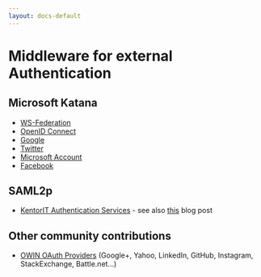 ```yaml
---
layout: docs-default
---
```


# Middleware for external Authentication

## Microsoft Katana

* [WS-Federation](https://www.nuget.org/packages/Microsoft.Owin.Security.WsFederation/)
* [OpenID Connect](https://www.nuget.org/packages/Microsoft.Owin.Security.OpenIdConnect/)
* [Google](https://www.nuget.org/packages/Microsoft.Owin.Security.Google/)
* [Twitter](https://www.nuget.org/packages/Microsoft.Owin.Security.Twitter/)
* [Microsoft Account](https://www.nuget.org/packages/Microsoft.Owin.Security.MicrosoftAccount/)
* [Facebook](https://www.nuget.org/packages/Microsoft.Owin.Security.Facebook/)

## SAML2p

* [KentorIT Authentication Services](https://github.com/KentorIT/authservices) - see also [this](http://coding.abel.nu/2015/01/saml2-for-thinktecture-identityserver-3-with-kentor-authservices/) blog post

## Other community contributions

* [OWIN OAuth Providers](https://github.com/owin-middleware/OwinOAuthProviders) (Google+, Yahoo, LinkedIn, GitHub, Instagram, StackExchange, Battle.net...)
